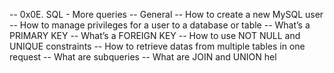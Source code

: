 -- 0x0E. SQL - More queries
-- General
-- How to create a new MySQL user
-- How to manage privileges for a user to a database or table
-- What’s a PRIMARY KEY
-- What’s a FOREIGN KEY
-- How to use NOT NULL and UNIQUE constraints
-- How to retrieve datas from multiple tables in one request
-- What are subqueries
-- What are JOIN and UNION
hel
